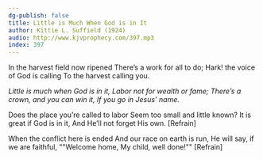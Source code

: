 ```yaml
---
dg-publish: false
title: Little is Much When God is in It
author: Kittie L. Suffield (1924)
audio: http://www.kjvprophecy.com/397.mp3
index: 397
---
```


In the harvest field now ripened
There’s a work for all to do;
Hark! the voice of God is calling
To the harvest calling you.

*Little is much when God is in it,
Labor not for wealth or fame;
There’s a crown, and you can win it,
If you go in Jesus’ name.*

Does the place you’re called to labor
Seem too small and little known?
It is great if God is in it,
And He’ll not forget His own. [Refrain]

When the conflict here is ended
And our race on earth is run,
He will say, if we are faithful,
""Welcome home, My child, well done!"" [Refrain]